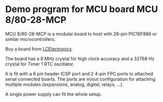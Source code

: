 
# Demo program for MCU board MCU 8/80-28-MCP

MCU 8/80-28-MCP is a modular board to host with 28-pin
PIC16F886 or similar microcontrollers.

Buy a board from [LCElectronics](http://lecomptoirelectronique.fr/store/index.php?route=product/category&path=67).

The board has a 8 MHz crystal for high clock accuracy and
a 32768 Hz crystal for Timer 1 RTC oscillator.

It is fit with a 6 pin header ICSP port and 2 4-pin FPC
ports to attached serial connected boarts. The ports are
in/out configuration for attaching multiple modules (expansions,
analog, digital, relays, ...).

A single power supply can fit the whole setup.
